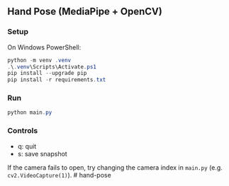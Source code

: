 ## Hand Pose (MediaPipe + OpenCV)

### Setup

On Windows PowerShell:

```powershell
python -m venv .venv
.\.venv\Scripts\Activate.ps1
pip install --upgrade pip
pip install -r requirements.txt
```

### Run

```powershell
python main.py
```

### Controls
- q: quit
- s: save snapshot

If the camera fails to open, try changing the camera index in `main.py` (e.g. `cv2.VideoCapture(1)`).
#   h a n d - p o s e  
 